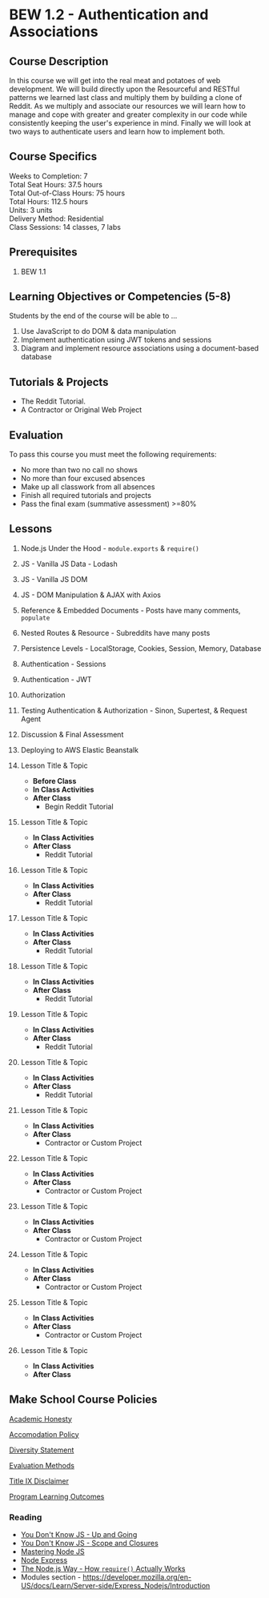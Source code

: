 # BEW 1.2 - Authentication and Associations

## Course Description

In this course we will get into the real meat and potatoes of web development. We will build directly upon the Resourceful and RESTful patterns we learned last class and multiply them by building a clone of Reddit. As we multiply and associate our resources we will learn how to manage and cope with greater and greater complexity in our code while consistently keeping the user's experience in mind. Finally we will look at two ways to authenticate users and learn how to implement both.

## Course Specifics

Weeks to Completion:  7 <br>
Total Seat Hours:  37.5 hours <br>
Total Out-of-Class Hours: 75 hours <br>
Total Hours: 112.5 hours <br>
Units:  3 units <br>
Delivery Method:  Residential <br>
Class Sessions:  14 classes, 7 labs 

## Prerequisites

1. BEW 1.1

## Learning Objectives or Competencies (5-8)

Students by the end of the course will be able to ...

1. Use JavaScript to do DOM & data manipulation
1. Implement authentication using JWT tokens and sessions
1. Diagram and implement resource associations using a document-based database

## Tutorials & Projects

- The Reddit Tutorial.
- A Contractor or Original Web Project

## Evaluation

To pass this course you must meet the following requirements:

- No more than two no call no shows
- No more than four excused absences
- Make up all classwork from all absences
- Finish all required tutorials and projects
- Pass the final exam (summative assessment) >=80%

## Lessons

1. Node.js Under the Hood - `module.exports` & `require()`
1. JS - Vanilla JS Data - Lodash
1. JS - Vanilla JS DOM
1. JS - DOM Manipulation & AJAX with Axios
1. Reference & Embedded Documents - Posts have many comments, `populate`
1. Nested Routes & Resource - Subreddits have many posts
1. Persistence Levels - LocalStorage, Cookies, Session, Memory, Database
1. Authentication - Sessions
1. Authentication - JWT
1. Authorization
1. Testing Authentication & Authorization - Sinon, Supertest, & Request Agent
1. Discussion & Final Assessment
1. Deploying to AWS Elastic Beanstalk

1. Lesson Title & Topic
    - **Before Class**
    - **In Class Activities**
    - **After Class**
        - Begin Reddit Tutorial
1. Lesson Title & Topic
    - **In Class Activities**
    - **After Class**
        - Reddit Tutorial
1. Lesson Title & Topic
    - **In Class Activities**
    - **After Class**
        - Reddit Tutorial
1. Lesson Title & Topic
    - **In Class Activities**
    - **After Class**
        - Reddit Tutorial
1. Lesson Title & Topic
    - **In Class Activities**
    - **After Class**
        - Reddit Tutorial
1. Lesson Title & Topic
    - **In Class Activities**
    - **After Class**
        - Reddit Tutorial
1. Lesson Title & Topic
    - **In Class Activities**
    - **After Class**
        - Reddit Tutorial
1. Lesson Title & Topic
    - **In Class Activities**
    - **After Class**
        - Contractor or Custom Project
1. Lesson Title & Topic
    - **In Class Activities**
    - **After Class**
        - Contractor or Custom Project
1. Lesson Title & Topic
    - **In Class Activities**
    - **After Class**
        - Contractor or Custom Project
1. Lesson Title & Topic
    - **In Class Activities**
    - **After Class**
        - Contractor or Custom Project
1. Lesson Title & Topic
    - **In Class Activities**
    - **After Class**
        - Contractor or Custom Project
1. Lesson Title & Topic
    - **In Class Activities**
    - **After Class**

## Make School Course Policies

[Academic Honesty](https://github.com/Product-College-Courses/Common-Syllabus-Sections/blob/master/Academic-Honesty-and-Plagiarism.md)

[Accomodation Policy](https://github.com/Product-College-Courses/Common-Syllabus-Sections/blob/master/Accommodation-Policy.md)

[Diversity Statement](https://github.com/Product-College-Courses/Common-Syllabus-Sections/blob/master/Diversity-Statement.md)

[Evaluation Methods](https://github.com/Product-College-Courses/Common-Syllabus-Sections/blob/master/Evaluation-Methods.md)

[Title IX Disclaimer](https://github.com/Product-College-Courses/Common-Syllabus-Sections/blob/master/Evaluations-Title-X-Disclaimer.md)

[Program Learning Outcomes](https://github.com/Product-College-Courses/Common-Syllabus-Sections/blob/master/Program-Learning-Outcomes.md)

### Reading 

- [You Don't Know JS - Up and Going](https://github.com/getify/You-Dont-Know-JS/blob/master/up%20&%20going/README.md#you-dont-know-js-up--going)
- [You Don't Know JS - Scope and Closures](https://github.com/getify/You-Dont-Know-JS/blob/master/scope%20&%20closures/README.md#you-dont-know-js-scope--closures)
- [Mastering Node JS](http://visionmedia.github.io/masteringnode/book.html)
- [Node Express ](https://anotheruiguy.gitbooks.io/nodeexpreslibsass_from-scratch/content/)
- [The Node.js Way - How `require()` Actually Works](http://fredkschott.com/post/2014/06/require-and-the-module-system/)
- Modules section - https://developer.mozilla.org/en-US/docs/Learn/Server-side/Express_Nodejs/Introduction
